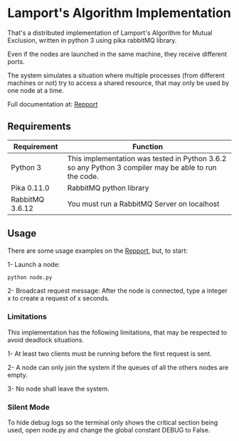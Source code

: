 # Lamport's Algorithm Implementation

That's a distributed implementation of Lamport's Algorithm for Mutual Exclusion, written in python 3 using pika rabbitMQ library.

Even if the nodes are launched in the same machine, they receive different ports.

The system simulates a situation where multiple processes (from different machines or not) try to access a shared resource, that may only be used by one node at a time.

Full documentation at: [Repport]

## Requirements

| Requirement | Function |
| ------ | ------ |
| Python 3 | This implementation was tested in Python 3.6.2 so any Python 3 compiler may be able to run the code. |
| Pika 0.11.0 | RabbitMQ python library |
| RabbitMQ 3.6.12 | You must run a RabbitMQ Server on localhost |

## Usage

There are some usage examples on the [Repport], but, to start:

1- Launch a node:
```sh
python node.py
```

2- Broadcast request message:
After the node is connected, type a integer x to create a request of x seconds.



### Limitations

This implementation has the following limitations, that may be respected to avoid deadlock situations.

1- At least two clients must be running before the first request is sent.

2- A node can only join the system if the queues of all the others nodes are empty.

3- No node shall leave the system.


### Silent Mode

To hide debug logs so the terminal only shows the critical section being used, open node.py and change the global constant DEBUG to False.

[Repport]: <https://drive.google.com/open?id=1IJca8i3aw37f202tzBq5syTYBI5Qfsq1QPfp_DXd6BA>